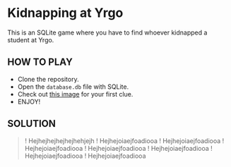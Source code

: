 # Kidnapping at Yrgo

This is an SQLite game where you have to find whoever kidnapped a student at Yrgo.

## HOW TO PLAY

- Clone the repository.
- Open the ```database.db``` file with SQLite.
- Check out [this image](https://i.imgur.com/OBNFYkI.png) for your first clue.
- ENJOY!

## SOLUTION

>! Hejhejhejhejhejhehjejh
>! Hejhejoiaejfoadiooa
>! Hejhejoiaejfoadiooa
>! Hejhejoiaejfoadiooa
>! Hejhejoiaejfoadiooa
>! Hejhejoiaejfoadiooa
>! Hejhejoiaejfoadiooa
>! Hejhejoiaejfoadiooa
